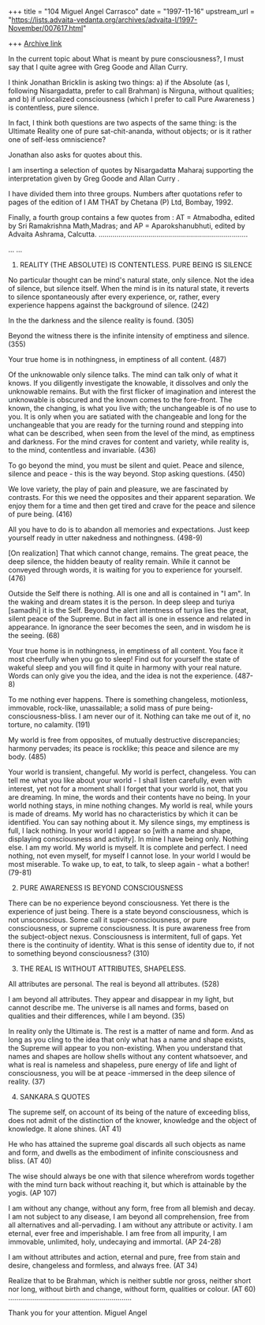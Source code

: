 +++
title = "104 Miguel Angel Carrasco"
date = "1997-11-16"
upstream_url = "https://lists.advaita-vedanta.org/archives/advaita-l/1997-November/007617.html"

+++
[Archive link](https://lists.advaita-vedanta.org/archives/advaita-l/1997-November/007617.html)

In the current topic about What is meant by pure consciousness?,
I must say that I quite agree with Greg Goode and Allan Curry.

I think Jonathan Bricklin is asking two things:
a)  if the Absolute (as I, following Nisargadatta, prefer to call Brahman)
is Nirguna, without qualities;  and
b)  if unlocalized consciousness (which I prefer to call Pure Awareness )
is contentless, pure silence.

In fact, I think both questions are two aspects of the same thing:
is the Ultimate Reality one of pure sat-chit-ananda, without objects;
or is it rather one of self-less omniscience?

Jonathan also asks for quotes about this.

I am inserting a selection of quotes by Nisargadatta Maharaj
supporting the interpretation given by  Greg Goode and Allan Curry .

I have divided them into three groups. Numbers after quotations refer to
pages of the edition of I AM THAT by Chetana (P) Ltd, Bombay, 1992.

Finally, a fourth group contains a few quotes from :
AT = Atmabodha, edited by Sri Ramakrishna Math,Madras; and
AP = Aparokshanubhuti, edited by Advaita Ashrama, Calcutta.
 ...........................................................................


...
...
1)  REALITY (THE ABSOLUTE) IS CONTENTLESS.  PURE BEING IS SILENCE

No particular thought can be mind's natural state, only silence.
Not the idea of silence, but silence itself. When the mind is in its
natural state, it reverts to silence spontaneously after every experience,
or, rather,
every experience happens against the background of silence.  (242)

In the the darkness and the silence reality is found.  (305)

Beyond the witness there is the infinite intensity of emptiness and
silence.  (355)

Your true home is in nothingness, in emptiness of all content.  (487)

Of the unknowable only silence talks. The mind can talk only of what it
knows. If you diligently investigate the knowable, it dissolves and only
the unknowable remains. But with the first flicker of imagination and
interest the unknowable is obscured and the known comes to the fore-front.
The known, the changing, is what you live with; the unchangeable is of no
use to you. It is only when you are satiated with the changeable and long
for the unchangeable that you are ready for the turning round and stepping
into what can be described, when seen from the level of the mind, as
emptiness and darkness. For the mind craves for content and variety, while
reality is, to the mind, contentless and invariable.  (436)

To go beyond the mind, you must be silent and quiet. Peace and silence,
silence and peace - this is the way beyond.  Stop asking questions.  (450)

We love variety, the play of pain and pleasure, we are fascinated by
contrasts. For this we need the opposites and their apparent separation.
We enjoy them for a time and then get tired and crave for the peace and
silence of pure being.  (416)

All you have to do is to abandon all memories and expectations.
Just keep yourself ready in utter nakedness and nothingness.  (498-9)

[On realization] That which cannot change, remains. The great peace, the
deep silence, the hidden beauty of reality remain. While it cannot be
conveyed through words, it is waiting for you to experience for yourself.
(476)

Outside the Self there is nothing. All is one and all is contained in
"I am". In the waking and dream states it is the person. In deep sleep and
turiya [samadhi] it is the Self. Beyond the alert intentness of turiya lies
the great, silent peace of the Supreme. But in fact all is one in essence
and related in appearance. In ignorance the seer becomes the seen, and in
wisdom he is the seeing.  (68)

Your true home is in nothingness, in emptiness of all content.
You face it most cheerfully when you go to sleep!
Find out for yourself the state of wakeful sleep and you will find it quite
in harmony with your real nature. Words can only give you the
idea, and the idea is not the experience.  (487-8)

To me nothing ever happens. There is something changeless, motionless,
immovable, rock-like, unassailable; a solid mass of pure
being-consciousness-bliss. I am never our of it.
Nothing can take me out of it, no torture, no calamity.  (191)

My world is free from opposites, of mutually destructive discrepancies;
harmony pervades; its peace is rocklike; this peace and silence are my
body.  (485)

Your world is transient, changeful. My world is perfect, changeless.
You can tell me what you like about your world  - I shall listen carefully,
even with interest, yet not for a moment shall I forget that your world is
not, that you are dreaming. In mine, the words and their contents have no
being. In your world nothing stays, in mine nothing changes.
My world is real, while yours is made of dreams.
My world has no characteristics by which it can be identified.
You can say nothing about it. My silence sings, my emptiness is full,
I lack nothing. In your world I appear so
[with a name and shape, displaying consciousness and activity].
In mine I have being only. Nothing else. I am my world.
My world is myself. It is complete and perfect.
I need nothing, not even myself, for myself I cannot lose.
In your world I would be most miserable.
To wake up, to eat, to talk, to sleep again - what a bother!  (79-81)

2)  PURE AWARENESS IS BEYOND CONSCIOUSNESS

There can be no experience beyond consciousness. Yet there is the
experience of just being. There is a state beyond consciousness, which is
not unsconscious. Some call it super-consciousness, or pure consciousness,
or supreme consciousness. It is pure awareness free from the subject-object
nexus. Consciousness is intermitent,  full of gaps. Yet there is the
continuity of identity. What is this sense of identity due to, if not to
something beyond consciousness?  (310)

3)  THE REAL IS WITHOUT ATTRIBUTES, SHAPELESS.

All attributes are personal. The real is beyond all attributes.  (528)

I am beyond all attributes. They appear and disappear in my light, but
cannot describe me. The universe is all names and forms, based on qualities
and their differences, while I am beyond.  (35)

In reality only the Ultimate is. The rest is a matter of name and form. And
as long as you cling to the idea that only what has a name and shape
exists, the Supreme will appear to you non-existing. When you understand
that names and shapes are hollow shells without any content whatsoever, and
what is real is nameless and shapeless, pure energy of life and light of
consciousness, you will be at peace -immersed in the deep silence of
reality.  (37)

4)  SANKARA.S QUOTES

The supreme self, on account of its being of the nature of exceeding bliss,
does not admit of the distinction of the knower, knowledge and the object
of knowledge. It alone shines.  (AT 41)

He who has attained the supreme goal discards all such objects as name and
form, and dwells as the embodiment of infinite consciousness and bliss.
(AT 40)

The wise should always be one with that silence wherefrom words together
with the mind turn back without reaching it, but which is attainable by the
yogis.  (AP 107)

I am without any change, without any form, free from all blemish and decay.
I am not subject to any disease, I am beyond all  comprehension, free from
all alternatives and all-pervading. I am without any attribute or activity.
I am eternal, ever free and imperishable. I am free from all impurity, I am
immovable, unlimited, holy, undecaying and immortal.  (AP 24-28)

I am without attributes and action, eternal and pure, free from stain and
desire, changeless and formless, and always free.  (AT 34)

Realize that to be Brahman, which is neither subtle nor gross, neither
short nor long, without birth and change, without form, qualities or
colour.  (AT 60)
..............................................................

Thank you for your attention.
Miguel Angel

